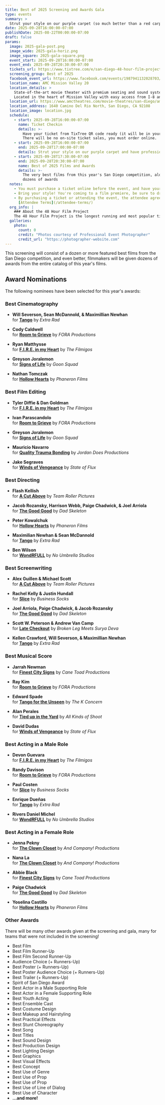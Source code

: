 ```yaml
---
title: Best of 2025 Screening and Awards Gala
type: events
summary: >
  Strut your style on our purple carpet (so much better than a red carpet!) ...and have professional photos taken at our Hollywood style step-and-repeat before heading into a theater packed with the very best of our 48 hour filmmakers... and friends, fans of the 48.
date: 2025-09-28T16:00:00-07:00
publishDate: 2025-08-22T00:00:00-07:00
draft: false
params:
  image: 2025-gala-post.png
  image_wide: 2025-gala-horiz.png
  image_square: 2025-gala-square.png
  event_start: 2025-09-28T16:00:00-07:00
  event_end: 2025-09-28T20:30:00-07:00
  tickets_url: https://www.tixtree.com/e/san-diego-48-hour-film-project-2025-best-of-san-diego-screening-and-awards-gala-091a8e4846ab
  screening_group: Best of 2025
  facebook_event_url: https://www.facebook.com/events/1987941132028703/
  location_name: AMC Mission Valley 20
  location_details: >
    State-of-the-art movie theater with premium seating and sound systems.
    Located in the heart of Mission Valley with easy access from I-8 and I-15.
  location_url: https://www.amctheatres.com/movie-theatres/san-diego/amc-mission-valley-20
  location_address: 1640 Camino Del Rio North, San Diego, CA 92108
  location_image: location.jpg
  schedule:
    - start: 2025-09-28T16:00:00-07:00
      name: Ticket Checkin
      details: >-
        Have your ticket from TixTree QR code ready (it will be in your email after purchase).
        There will be no on-site ticket sales, you must order online.
    - start: 2025-09-28T16:00:00-07:00
      end: 2025-09-28T17:00:00-07:00
      details: Strut your style on our purple carpet and have professional photos taken at our Hollywood style step-and-repeat
    - start: 2025-09-28T17:30:00-07:00
      end: 2025-09-28T20:30:00-07:00
      name: Best of 2025 Films and Awards
      details: >-
        The very best films from this year's San Diego competition, along with
        dozens of awards
  notes:
    - You must purchase a ticket online before the event, and have your emailed QR code ready. There will be no on-site ticket sales.
    - Bring your style! You're coming to a film premiere, be sure to dress to impress.
    - By purchasing a ticket or attending the event, the attendee agrees to the
      [Attendee Terms](/attendee-terms/)
  org_info: |
    ### About the 48 Hour Film Project
    The 48 Hour Film Project is the longest running and most popular timed filmmaking competition. Teams have just 48 hours to write, shoot, edit and score a short film. All films are screened in a real theater and compete for awards and recognition.
  galleries:
    photo:
      count: 0
      credit: "Photos courtesy of Professional Event Photographer"
      credit_url: "https://photographer-website.com"
---
```

This screening will consist of a dozen or more featured best films from the San Diego competition, and even better, filmmakers will be given dozens of awards from the entire catalog of this year's films.

## Award Nominations

<div class="awards-box">

The following nominees have been selected for this year's awards:

### Best Cinematography

- **Will Severson, Sean McDannold, & Maximillian Newhan**  
  for **[Tango](/films/2025-extra-rad-tango/)** by *Extra Rad*

- **Cody Caldwell**  
  for **[Room to Grieve](/films/2025-fora-productions-room-to-grieve/)** by *FORA Productions*

- **Ryan Matthysse**  
  for **[F.I.R.E. in my Heart](/films/2025-filmigos-fire-in-my-heart/)** by *The Filmigos*

- **Greyson Joralemon**  
  for **[Signs of Life](/films/2025-goon-squad-signs-of-life/)** by *Goon Squad*

- **Nathan Tomczak**  
  for **[Hollow Hearts](/films/2025-phaneron-films-hollow-hearts/)** by *Phaneron Films*

### Best Film Editing

- **Tyler Diffie & Dan Goldman**  
  for **[F.I.R.E. in my Heart](/films/2025-filmigos-fire-in-my-heart/)** by *The Filmigos*

- **Ivan Parascandolo**  
  for **[Room to Grieve](/films/2025-fora-productions-room-to-grieve/)** by *FORA Productions*

- **Greyson Joralemon**  
  for **[Signs of Life](/films/2025-goon-squad-signs-of-life/)** by *Goon Squad*

- **Mauricio Navarro**  
  for **[Quality Trauma Bonding](/films/2025-jordan-does-productions-quality-trauma-bonding/)** by *Jordan Does Productions*

- **Jake Segraves**  
  for **[Winds of Vengeance](/films/2025-state-of-flux-winds-of-vengeance/)** by *State of Flux*

### Best Directing

- **Flash Kellish**  
  for **[A Cut Above](/films/2025-team-roller-pictures-a-cut-above/)** by *Team Roller Pictures*

- **Jacob Rozansky, Harrison Webb, Paige Chadwick, & Joel Arriola**  
  for **[The Good Good](/films/2025-dad-skeleton-the-good-good/)** by *Dad Skeleton*

- **Peter Kowalchuk**  
  for **[Hollow Hearts](/films/2025-phaneron-films-hollow-hearts/)** by *Phaneron Films*

- **Maximilian Newhan & Sean McDannold**  
  for **[Tango](/films/2025-extra-rad-tango/)** by *Extra Rad*

- **Ben Wilson**  
  for **[WondRFULL](/films/2025-no-umbrella-studios-wondrfull/)** by *No Umbrella Studios*

### Best Screenwriting

- **Alex Guillen & Michael Scott**  
  for **[A Cut Above](/films/2025-team-roller-pictures-a-cut-above/)** by *Team Roller Pictures*

- **Rachel Kelly & Justin Hundall**  
  for **[Slice](/films/2025-business-socks-slice/)** by *Business Socks*

- **Joel Arriola, Paige Chadwick, & Jacob Rozansky**  
  for **[The Good Good](/films/2025-dad-skeleton-the-good-good/)** by *Dad Skeleton*

- **Scott W. Peterson & Andrew Van Camp**  
  for **[Late Checkout](/films/2025-broken-leg-meets-surya-deva-late-checkout/)** by *Broken Leg Meets Surya Deva*

- **Kellen Crawford, Will Severson, & Maximillian Newhan**  
  for **[Tango](/films/2025-extra-rad-tango/)** by *Extra Rad*

### Best Musical Score

- **Jarrah Newman**  
  for **[Finest City Signs](/films/2025-cane-toad-productions-finest-city-signs/)** by *Cane Toad Productions*

- **Ray Kim**  
  for **[Room to Grieve](/films/2025-fora-productions-room-to-grieve/)** by *FORA Productions*

- **Edward Spade**  
  for **[Tango for the Unseen](/films/2025-k-concern-tango-for-the-unseen/)** by *The K Concern*

- **Alan Perales**  
  for **[Tied up in the Yard](/films/2025-all-kinds-of-shoot-tied-up-in-the-yard/)** by *All Kinds of Shoot*

- **David Dudas**  
  for **[Winds of Vengeance](/films/2025-state-of-flux-winds-of-vengeance/)** by *State of Flux*

### Best Acting in a Male Role

- **Devon Guevara**  
  for **[F.I.R.E. in my Heart](/films/2025-filmigos-fire-in-my-heart/)** by *The Filmigos*

- **Randy Davison**  
  for **[Room to Grieve](/films/2025-fora-productions-room-to-grieve/)** by *FORA Productions*

- **Paul Costen**  
  for **[Slice](/films/2025-business-socks-slice/)** by *Business Socks*

- **Enrique Dueñas**  
  for **[Tango](/films/2025-extra-rad-tango/)** by *Extra Rad*

- **Rivers Daniel Michel**  
  for **[WondRFULL](/films/2025-no-umbrella-studios-wondrfull/)** by *No Umbrella Studios*

### Best Acting in a Female Role

- **Jenna Pekny**  
  for **[The Clown Closet](/films/2025-and-company-productions-the-clown-closet/)** by *And Company! Productions*

- **Nana La**  
  for **[The Clown Closet](/films/2025-and-company-productions-the-clown-closet/)** by *And Company! Productions*

- **Abbie Black**  
  for **[Finest City Signs](/films/2025-cane-toad-productions-finest-city-signs/)** by *Cane Toad Productions*

- **Paige Chadwick**  
  for **[The Good Good](/films/2025-dad-skeleton-the-good-good/)** by *Dad Skeleton*

- **Yoselina Castillo**  
  for **[Hollow Hearts](/films/2025-phaneron-films-hollow-hearts/)** by *Phaneron Films*

### Other Awards

There will be many other awards given at the screening and gala, many for teams
that were not included in the screening!

- Best Film
- Best Film Runner-Up
- Best Film Second Runner-Up
- Audience Choice (+ Runners-Up)
- Best Poster (+ Runners-Up)
- Best Poster Audience Choice (+ Runners-Up)
- Best Trailer (+ Runners-Up)
- Spirit of San Diego Award
- Best Actor in a Male Supporting Role
- Best Actor in a Female Supporting Role
- Best Youth Acting
- Best Ensemble Cast
- Best Costume Design
- Best Makeup and Hairstyling
- Best Practical Effects
- Best Stunt Choreography
- Best Song
- Best Titles
- Best Sound Design
- Best Production Design
- Best Lighting Design
- Best Graphics
- Best Visual Effects
- Best Concept
- Best Use of Genre
- Best Use of Prop
- Best Use of Prop
- Best Use of Line of Dialog
- Best Use of Character
- **...and more!**

</div>